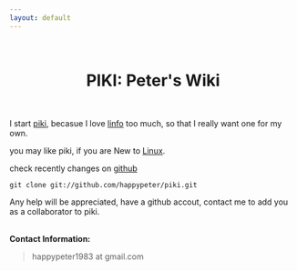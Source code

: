 ```yaml
---
layout: default
---
```

<br />
<h1 style="text-align:center">PIKI: Peter's Wiki</h1>
<br />

I start [piki](/piki/pages/piki_name.html), becasue I love [linfo](http://www.linfo.org) too much, so that I really want
one for my own. 

you may like piki, if you are New to [Linux](/piki/pages/linux.html).


check recently changes on [github](https://github.com/happypeter/piki)

    git clone git://github.com/happypeter/piki.git

Any help will be appreciated, have a github accout, contact me to add you as a
collaborator to piki.

<p><br /><b>Contact Information:</b></p>

<blockquote>
<p>
happypeter1983 at gmail.com
</p>
</blockquote>




